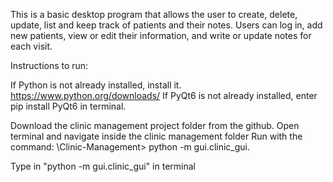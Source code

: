 This is a basic desktop program that allows the user to create, delete, update, list and keep track of patients and their notes. Users can log in, add new patients, view or edit their information, and write or update notes for each visit. 

Instructions to run:

If Python is not already installed, install it. https://www.python.org/downloads/ 
If PyQt6 is not already installed, enter pip install PyQt6 in terminal.

Download the clinic management project folder from the github. 
Open terminal and navigate inside the clinic management folder
Run with the command:
\Clinic-Management> python -m gui.clinic_gui.

Type in "python -m gui.clinic_gui" in terminal
